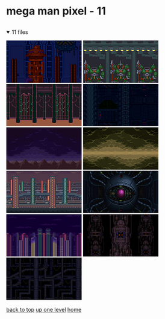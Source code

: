 # mega man pixel - 11

<a id=""></a>

## [](/README.MD)
<details open>
<summary>11 files</summary>
<p>

[![mm7 - junk man - boss room_enlarged.png](/.internals/thumbnails/desktop/mega%20man%20pixel/mm7%20-%20junk%20man%20-%20boss%20room_enlarged.png "mm7 - junk man - boss room_enlarged.png")](/desktop/mega%20man%20pixel/mm7%20-%20junk%20man%20-%20boss%20room_enlarged.png)
[![mm7 - shade man bg 2_enlarged.png](/.internals/thumbnails/desktop/mega%20man%20pixel/mm7%20-%20shade%20man%20bg%202_enlarged.png "mm7 - shade man bg 2_enlarged.png")](/desktop/mega%20man%20pixel/mm7%20-%20shade%20man%20bg%202_enlarged.png)
[![mm7 - shade man bg - desktop_enlarged.png](/.internals/thumbnails/desktop/mega%20man%20pixel/mm7%20-%20shade%20man%20bg%20-%20desktop_enlarged.png "mm7 - shade man bg - desktop_enlarged.png")](/desktop/mega%20man%20pixel/mm7%20-%20shade%20man%20bg%20-%20desktop_enlarged.png)
[![mm7 - wily 1 - bg2_enlarged.png](/.internals/thumbnails/desktop/mega%20man%20pixel/mm7%20-%20wily%201%20-%20bg2_enlarged.png "mm7 - wily 1 - bg2_enlarged.png")](/desktop/mega%20man%20pixel/mm7%20-%20wily%201%20-%20bg2_enlarged.png)
[![mm7 - wily 1 - bg_enlarged.png](/.internals/thumbnails/desktop/mega%20man%20pixel/mm7%20-%20wily%201%20-%20bg_enlarged.png "mm7 - wily 1 - bg_enlarged.png")](/desktop/mega%20man%20pixel/mm7%20-%20wily%201%20-%20bg_enlarged.png)
[![mm7 - wily 2 - bg1_enlarged.png](/.internals/thumbnails/desktop/mega%20man%20pixel/mm7%20-%20wily%202%20-%20bg1_enlarged.png "mm7 - wily 2 - bg1_enlarged.png")](/desktop/mega%20man%20pixel/mm7%20-%20wily%202%20-%20bg1_enlarged.png)
[![mmx1_highway_bg_1_enlarged.png](/.internals/thumbnails/desktop/mega%20man%20pixel/mmx1_highway_bg_1_enlarged.png "mmx1_highway_bg_1_enlarged.png")](/desktop/mega%20man%20pixel/mmx1_highway_bg_1_enlarged.png)
[![mmx3_doppler_bg_enlarged.png](/.internals/thumbnails/desktop/mega%20man%20pixel/mmx3_doppler_bg_enlarged.png "mmx3_doppler_bg_enlarged.png")](/desktop/mega%20man%20pixel/mmx3_doppler_bg_enlarged.png)
[![mmx3_intro_city_bg_enlarged.png](/.internals/thumbnails/desktop/mega%20man%20pixel/mmx3_intro_city_bg_enlarged.png "mmx3_intro_city_bg_enlarged.png")](/desktop/mega%20man%20pixel/mmx3_intro_city_bg_enlarged.png)
[![mmx3_vile_bg_2_enlarged.png](/.internals/thumbnails/desktop/mega%20man%20pixel/mmx3_vile_bg_2_enlarged.png "mmx3_vile_bg_2_enlarged.png")](/desktop/mega%20man%20pixel/mmx3_vile_bg_2_enlarged.png)
[![mmx3_vile_bg_enlarged.png](/.internals/thumbnails/desktop/mega%20man%20pixel/mmx3_vile_bg_enlarged.png "mmx3_vile_bg_enlarged.png")](/desktop/mega%20man%20pixel/mmx3_vile_bg_enlarged.png)

</p>
</details>


[back to top](#)
[up one level](/desktop/README.MD)
[home](/)
